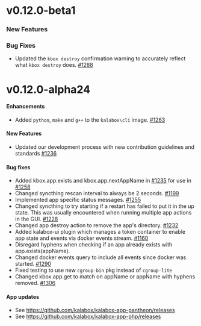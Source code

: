 v0.12.0-beta1
=============

### New Features

### Bug Fixes

* Updated the `kbox destroy` confirmation warning to accurately reflect what `kbox destroy` does. [#1288](https://github.com/kalabox/kalabox/issues/1288)


v0.12.0-alpha24
===============

#### Enhancements

* Added `python`, `make` and `g++` to the `kalabox\cli` image. [#1263](https://github.com/kalabox/kalabox/issues/1263)

#### New Features

* Updated our development process with new contribution guidelines and standards [#1236](https://github.com/kalabox/kalabox/issues/1236)

#### Bug fixes

* Added kbox.app.exists and kbox.app.nextAppName in [#1235](https://github.com/kalabox/kalabox/issues/1235) for use in [#1258](https://github.com/kalabox/kalabox/issues/1258)
* Changed syncthing rescan interval to always be 2 seconds. [#1199](https://github.com/kalabox/kalabox/issues/1199)
* Implemented app specific status messages. [#1255](https://github.com/kalabox/kalabox/issues/1255)
* Changed syncthing to try starting if a restart has failed to put it in the up state. This was usually encountered when running multiple app actions in the GUI. [#1228](https://github.com/kalabox/kalabox/issues/1228)
* Changed app destroy action to remove the app's directory. [#1232](https://github.com/kalabox/kalabox/issues/1232)
* Added kalabox-ui plugin which manages a token container to enable app state and events via docker events stream. [#1160](https://github.com/kalabox/kalabox/issues/1160)
* Disregard hyphens when checking if an app already exists with app.exists(appName).
* Changed docker events query to include all events since docker was started. [#1290](https://github.com/kalabox/kalabox/issues/1290)
* Fixed testing to use new `cgroup-bin` pkg instead of `cgroup-lite`
* Changed kbox.app.get to match on appName or appName with hyphens removed. [#1306](https://github.com/kalabox/kalabox/issues/1306)

#### App updates

* See https://github.com/kalabox/kalabox-app-pantheon/releases
* See https://github.com/kalabox/kalabox-app-php/releases
